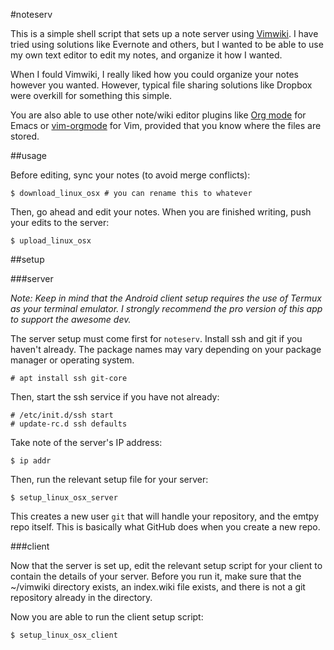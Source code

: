 #noteserv

This is a simple shell script that sets up a note server using
[Vimwiki](https://github.com/vimwiki/vimwiki). I have tried using solutions
like Evernote and others, but I wanted to be able to use my own text editor to
edit my notes, and organize it how I wanted.

When I fould Vimwiki, I really liked how you could organize your notes however
you wanted. However, typical file sharing solutions like Dropbox were overkill
for something this simple.

You are also able to use other note/wiki editor plugins like
[Org mode](http://orgmode.org) for Emacs or
[vim-orgmode](https://github.com/jceb/vim-orgmode) for Vim, provided that you
know where the files are stored.

##usage

Before editing, sync your notes (to avoid merge conflicts):

```
$ download_linux_osx # you can rename this to whatever
```

Then, go ahead and edit your notes. When you are finished writing, push your
edits to the server:

```
$ upload_linux_osx
```

##setup

###server

*Note: Keep in mind that the Android client setup requires the use of Termux
as your terminal emulator. I strongly recommend the pro version of this app
to support the awesome dev.*

The server setup must come first for `noteserv`. Install ssh and git if you
haven't already. The package names may vary depending on your package manager
or operating system.

```
# apt install ssh git-core
```

Then, start the ssh service if you have not already:

```
# /etc/init.d/ssh start
# update-rc.d ssh defaults
```

Take note of the server's IP address:

```
$ ip addr
```

Then, run the relevant setup file for your server:

```
$ setup_linux_osx_server
```

This creates a new user `git` that will handle your repository, and the emtpy
repo itself. This is basically what GitHub does when you create a new repo.

###client

Now that the server is set up, edit the relevant setup script for your client
to contain the details of your server. Before you run it, make sure that the
~/vimwiki directory exists, an index.wiki file exists, and there is not a git
repository already in the directory.

Now you are able to run the client setup script:

```
$ setup_linux_osx_client
```

